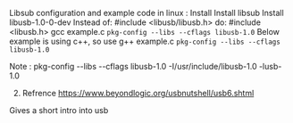 Libsub configuration and example code in linux :
Install 
Install libsub
Install libusb-1.0-0-dev
Instead of:
#include <libusb/libusb.h>
do:
#include <libusb.h>
gcc example.c `pkg-config --libs --cflags libusb-1.0`
Below example is using c++, so use 
	g++ example.c `pkg-config --libs --cflags libusb-1.0`

Note :
 pkg-config --libs --cflags libusb-1.0
 -I/usr/include/libusb-1.0 -lusb-1.0 


2. Refrence 
https://www.beyondlogic.org/usbnutshell/usb6.shtml

Gives a short intro into usb

